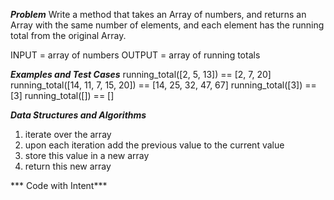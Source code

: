 ***Problem***
Write a method that takes an Array of numbers, and returns an Array with the
same number of elements, and each element has the running total from the original Array.

INPUT = array of numbers
OUTPUT =  array of running totals

***Examples and Test Cases***
running_total([2, 5, 13]) == [2, 7, 20]
running_total([14, 11, 7, 15, 20]) == [14, 25, 32, 47, 67]
running_total([3]) == [3]
running_total([]) == []

***Data Structures and Algorithms***
1) iterate over the array
2) upon each iteration add the previous value to the current value
3) store this value in a new array
4) return this new array

*** Code with Intent***

